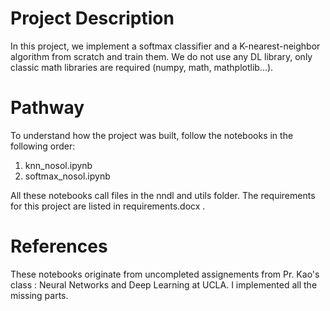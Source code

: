 # Project Description
In this project, we implement a softmax classifier and a K-nearest-neighbor algorithm from scratch and train them. We do not use any DL library, only classic math libraries are required (numpy, math, mathplotlib...).

# Pathway
To understand how the project was built, follow the notebooks in the following order:
1. knn_nosol.ipynb
2. softmax_nosol.ipynb

All these notebooks call files in the nndl and utils folder.
The requirements for this project are listed in requirements.docx .

# References
These notebooks originate from uncompleted assignements from Pr. Kao's class : Neural Networks and Deep Learning at UCLA. I implemented all the missing parts.